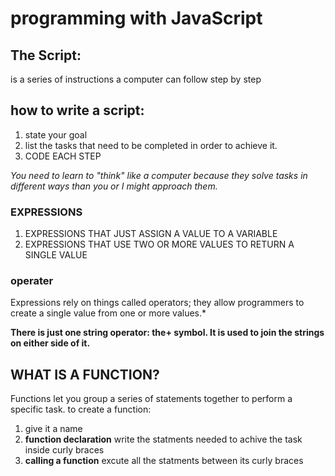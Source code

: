 # programming with JavaScript

## The Script: 
is a series of instructions a computer can follow step by step

## how to write a script:
1. state your goal 
2. list the tasks that need to be completed in order to achieve it. 
3.  CODE EACH STEP 

*You need to learn to "think" like a computer because they solve tasks in different ways than you or I might approach them.*

### EXPRESSIONS
1. EXPRESSIONS THAT JUST ASSIGN A VALUE TO A VARIABLE 
2. EXPRESSIONS THAT USE TWO OR MORE VALUES TO RETURN A SINGLE VALUE 

### operater 
Expressions rely on things called operators; they allow programmers to create a single value from one or more values.*

 **There is just one string operator: the+ symbol. It is used to join the strings on either side of it.**

 ## WHAT IS A FUNCTION?
 Functions let you group a series of statements together to perform a specific task. 
 to create a function:
 1. give it a name
 2. **function declaration** write the statments needed to achive the task inside curly braces
 3. **calling a function** excute all the statments between its curly braces
 


